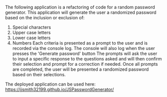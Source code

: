 The following application is a refactoring of code for a random password generator. 
This application will generate the user a randomized password based on the inclusion or exclusion of:
1. Special characters
2. Upper case letters
3. Lower case letters
4. Numbers
Each criteria is presented as a prompt to the user and is recorded via the console log. The console will also log when the user presses the 'Generate password' button
The prompts will ask the user to input a specific response to the questions asked and will then confirm their selection and prompt for a correction if needed. 
Once all prompts are completed, the user will be presented a randomized password based on their selections.

The deployed application can be used here:
https://jjsmith32199.github.io/JSPasswordGenerator/
